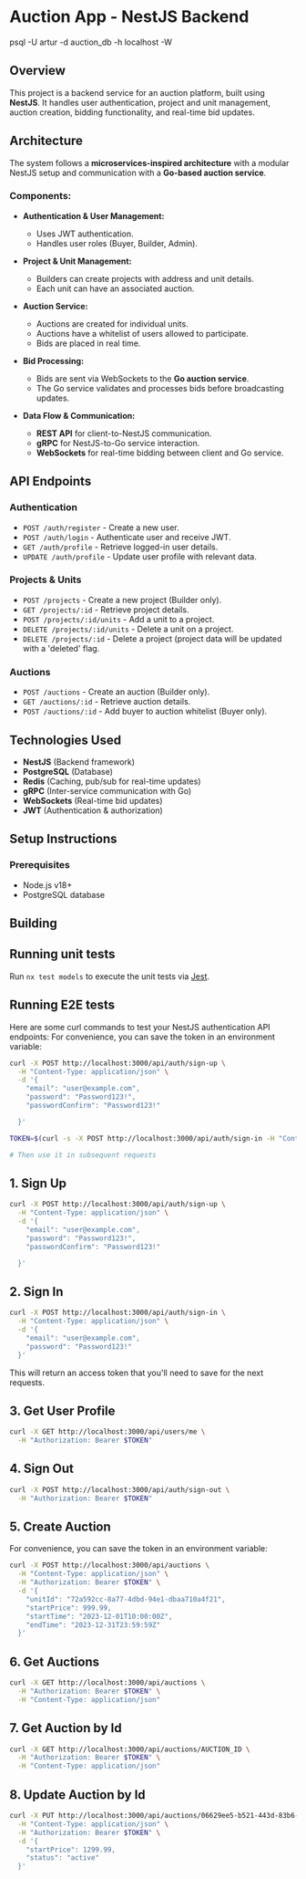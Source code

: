 # Auction App - NestJS Backend

psql -U artur -d auction_db -h localhost -W

## Overview

This project is a backend service for an auction platform, built using **NestJS**. It handles user authentication, project and unit management, auction creation, bidding functionality, and real-time bid updates.

## Architecture

The system follows a **microservices-inspired architecture** with a modular NestJS setup and communication with a **Go-based auction service**.

### Components:

- **Authentication & User Management:**

  - Uses JWT authentication.
  - Handles user roles (Buyer, Builder, Admin).

- **Project & Unit Management:**

  - Builders can create projects with address and unit details.
  - Each unit can have an associated auction.

- **Auction Service:**

  - Auctions are created for individual units.
  - Auctions have a whitelist of users allowed to participate.
  - Bids are placed in real time.

- **Bid Processing:**

  - Bids are sent via WebSockets to the **Go auction service**.
  - The Go service validates and processes bids before broadcasting updates.

- **Data Flow & Communication:**
  - **REST API** for client-to-NestJS communication.
  - **gRPC** for NestJS-to-Go service interaction.
  - **WebSockets** for real-time bidding between client and Go service.

## API Endpoints

### Authentication

- `POST /auth/register` - Create a new user.
- `POST /auth/login` - Authenticate user and receive JWT.
- `GET /auth/profile` - Retrieve logged-in user details.
- `UPDATE /auth/profile` - Update user profile with relevant data.

### Projects & Units

- `POST /projects` - Create a new project (Builder only).
- `GET /projects/:id` - Retrieve project details.
- `POST /projects/:id/units` - Add a unit to a project.
- `DELETE /projects/:id/units` - Delete a unit on a project.
- `DELETE /projects/:id` - Delete a project (project data will be updated with a 'deleted' flag.

### Auctions

- `POST /auctions` - Create an auction (Builder only).
- `GET /auctions/:id` - Retrieve auction details.
- `POST /auctions/:id` - Add buyer to auction whitelist (Buyer only).

## Technologies Used

- **NestJS** (Backend framework)
- **PostgreSQL** (Database)
- **Redis** (Caching, pub/sub for real-time updates)
- **gRPC** (Inter-service communication with Go)
- **WebSockets** (Real-time bid updates)
- **JWT** (Authentication & authorization)

## Setup Instructions

### Prerequisites

- Node.js v18+
- PostgreSQL database

## Building

## Running unit tests

Run `nx test models` to execute the unit tests via [Jest](https://jestjs.io).

## Running E2E tests

Here are some curl commands to test your NestJS authentication API endpoints:
For convenience, you can save the token in an environment variable:

```bash
curl -X POST http://localhost:3000/api/auth/sign-up \
  -H "Content-Type: application/json" \
  -d '{
    "email": "user@example.com",
    "password": "Password123!",
    "passwordConfirm": "Password123!"

  }'

TOKEN=$(curl -s -X POST http://localhost:3000/api/auth/sign-in -H "Content-Type: application/json" -d '{"email":"user@example.com","password":"Password123!"}' | grep -o '"accessToken":"[^"]*' | sed 's/"accessToken":"//')

# Then use it in subsequent requests
```

## 1. Sign Up

```bash
curl -X POST http://localhost:3000/api/auth/sign-up \
  -H "Content-Type: application/json" \
  -d '{
    "email": "user@example.com",
    "password": "Password123!",
    "passwordConfirm": "Password123!"

  }'
```

## 2. Sign In

```bash
curl -X POST http://localhost:3000/api/auth/sign-in \
  -H "Content-Type: application/json" \
  -d '{
    "email": "user@example.com",
    "password": "Password123!"
  }'
```

This will return an access token that you'll need to save for the next requests.

## 3. Get User Profile

```bash
curl -X GET http://localhost:3000/api/users/me \
  -H "Authorization: Bearer $TOKEN"
```

## 4. Sign Out

```bash
curl -X POST http://localhost:3000/api/auth/sign-out \
  -H "Authorization: Bearer $TOKEN"
```

## 5. Create Auction

For convenience, you can save the token in an environment variable:

```bash
curl -X POST http://localhost:3000/api/auctions \
  -H "Content-Type: application/json" \
  -H "Authorization: Bearer $TOKEN" \
  -d '{
    "unitId": "72a592cc-8a77-4dbd-94e1-dbaa710a4f21",
    "startPrice": 999.99,
    "startTime": "2023-12-01T10:00:00Z",
    "endTime": "2023-12-31T23:59:59Z"
  }'
```

## 6. Get Auctions

```bash
curl -X GET http://localhost:3000/api/auctions \
  -H "Authorization: Bearer $TOKEN" \
  -H "Content-Type: application/json"
```

## 7. Get Auction by Id

```bash
curl -X GET http://localhost:3000/api/auctions/AUCTION_ID \
  -H "Authorization: Bearer $TOKEN" \
  -H "Content-Type: application/json"
```

## 8. Update Auction by Id

```bash
curl -X PUT http://localhost:3000/api/auctions/06629ee5-b521-443d-83b6-feae4321d8dd \
  -H "Content-Type: application/json" \
  -H "Authorization: Bearer $TOKEN" \
  -d '{
    "startPrice": 1299.99,
    "status": "active"
  }'
```
